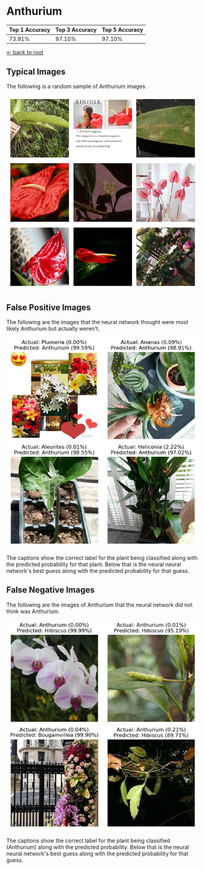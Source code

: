 
# Anthurium

| Top 1 Accuracy | Top 3 Accuracy | Top 5 Accuracy | 
| --- | --- | --- |
| 73.91% | 97.10% | 97.10% | 

[← back to root](https://github.com/HACC2018/ohia.ai#results)

## Typical Images
The following is a random sample of Anthurium images.
<p align="center"> <img src="../../../figures/typical/Anthurium.png?raw=true"> </p>

## False Positive Images
The following are the images that the neural network thought were most likely Anthurium but actually weren't.  
<p align="center"> <img src="../../../figures/false_positives/Anthurium.png?raw=true"> </p>
The captions show the correct label for the plant being classified along with the predicted probability for that plant.  Below that is the neural neural network's best guess along with the predicted probability for that guess.

## False Negative Images
The following are the images of Anthurium that the neural network did not think was Anthurium.  
<p align="center"> <img src="../../../figures/false_negatives/Anthurium.png?raw=true"> </p>
The captions show the correct label for the plant being classified (Anthurium) along with the predicted probability.  Below that is the neural neural network's best guess along with the predicted probability for that guess.
